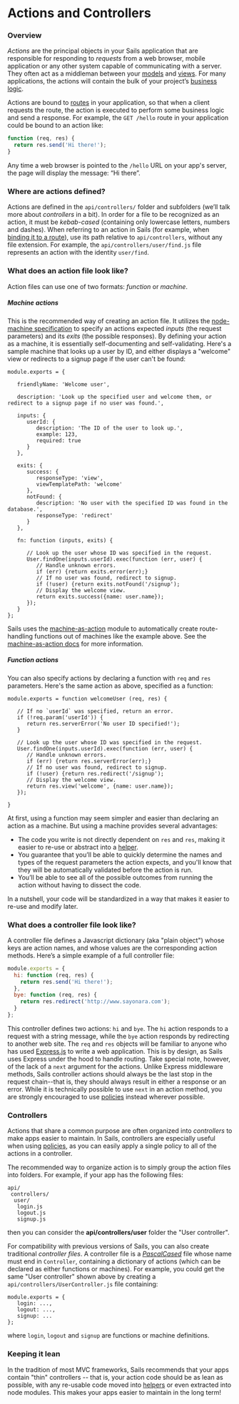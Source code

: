 # Actions and Controllers

### Overview

_Actions_ are the principal objects in your Sails application that are responsible for responding to *requests* from a web browser, mobile application or any other system capable of communicating with a server.  They often act as a middleman between your [models](http://sailsjs.org/documentation/concepts/ORM/Models.html) and [views](http://sailsjs.org/documentation/concepts/Views). For many applications, the actions will contain the bulk of your project&rsquo;s [business logic](http://en.wikipedia.org/wiki/Business_logic).

Actions are bound to [routes](http://sailsjs.org/documentation/concepts/Routes) in your application, so that when a client requests the route, the action is executed to perform some business logic and send a response.  For example, the `GET /hello` route in your application could be bound to an action like:

```javascript
function (req, res) {
  return res.send('Hi there!');
}
```

Any time a web browser is pointed to the `/hello` URL on your app's server, the page will display the message: &ldquo;Hi there&rdquo;.

### Where are actions defined?
Actions are defined in the `api/controllers/` folder and subfolders (we&rsquo;ll talk more about _controllers_ in a bit). In order for a file to be recognized as an action, it must be _kebab-cased_ (containing only lowercase letters, numbers and dashes).  When referring to an action in Sails (for example, when [binding it to a route](http://sailsjs.com/documentation/concepts/routes/custom-routes#?action-target-syntax)), use its path relative to `api/controllers`, without any file extension.  For example, the `api/controllers/user/find.js` file represents an action with the identity `user/find`.

### What does an action file look like?

Action files can use one of two formats: _function_ or _machine_.

##### Machine actions
This is the recommended way of creating an action file.  It utilizes the [node-machine specification](http://node-machine.org) to specify an actions expected _inputs_ (the request parameters) and its _exits_ (the possible responses).  By defining your action as a machine, it is essentially self-documenting and self-validating.  Here's a sample machine that looks up a user by ID, and either displays a "welcome" view or redirects to a signup page if the user can't be found:

```
module.exports = {

   friendlyName: 'Welcome user',

   description: 'Look up the specified user and welcome them, or redirect to a signup page if no user was found.',

   inputs: {
      userId: {
         description: 'The ID of the user to look up.',
         example: 123,
         required: true
      }
   },

   exits: {
      success: {
         responseType: 'view',
         viewTemplatePath: 'welcome'
      },
      notFound: {
         description: 'No user with the specified ID was found in the database.',
         responseType: 'redirect'
      }
   },

   fn: function (inputs, exits) {

      // Look up the user whose ID was specified in the request.
      User.findOne(inputs.userId).exec(function (err, user) {
         // Handle unknown errors.
         if (err) {return exits.error(err);}
         // If no user was found, redirect to signup.
         if (!user) {return exits.notFound('/signup');
         // Display the welcome view.
         return exits.success({name: user.name});
      });
   }
};
```

Sails uses the [machine-as-action](https://github.com/treelinehq/machine-as-action) module to automatically create route-handling functions out of machines like the example above.  See the [machine-as-action docs](https://github.com/treelinehq/machine-as-action#customizing-the-response) for more information.

##### Function actions

You can also specify actions by declaring a function with `req` and `res` parameters.  Here's the same action as above, specified as a function:

```
module.exports = function welcomeUser (req, res) {

   // If no `userId` was specified, return an error.
   if (!req.param('userId')) {
      return res.serverError('No user ID specified!');
   }

   // Look up the user whose ID was specified in the request.
   User.findOne(inputs.userId).exec(function (err, user) {
      // Handle unknown errors.
      if (err) {return res.serverError(err);}
      // If no user was found, redirect to signup.
      if (!user) {return res.redirect('/signup');
      // Display the welcome view.
      return res.view('welcome', {name: user.name});
   });

}
```

At first, using a function may seem simpler and easier than declaring an action as a machine.  But using a machine provides several advantages:

 * The code you write is not directly dependent on `res` and `res`, making it easier to re-use or abstract into a [helper](http://sailsjs.com/documentation/concepts/helpers).
 * You guarantee that you&rsquo;ll be able to quickly determine the names and types of the request parameters the action expects, and you'll know that they will be automatically validated before the action is run.
 * You&rsquo;ll be able to see all of the possible outcomes from running the action without having to dissect the code.

In a nutshell, your code will be standardized in a way that makes it easier to re-use and modify later.



### What does a controller file look like?
A controller file defines a Javascript dictionary (aka "plain object") whose keys are action names, and whose values are the corresponding action methods.  Here&rsquo;s a simple example of a full controller file:

```javascript
module.exports = {
  hi: function (req, res) {
    return res.send('Hi there!');
  },
  bye: function (req, res) {
    return res.redirect('http://www.sayonara.com');
  }
};
```

This controller defines two actions: `hi` and `bye`.  The `hi` action responds to a request with a string message, while the `bye` action responds by redirecting to another web site.  The `req` and `res` objects will be familiar to anyone who has used [Express.js](https://github.com/expressjs) to write a web application.  This is by design, as Sails uses Express under the hood to handle routing.  Take special note, however, of the lack of a `next` argument for the actions.  Unlike Express  middleware methods, Sails controller actions should always be the last stop in the request chain--that is, they should always result in either a response or an error.  While it is technically possible to use `next` in an action method, you are strongly encouraged to use [policies](http://sailsjs.org/documentation/concepts/Policies) instead wherever possible.

### Controllers

Actions that share a common purpose are often organized into _controllers_ to make apps easier to maintain.  In Sails, controllers are especially useful when using [policies](http://next.sailsjs.org/documentation/concepts/policies), as you can easily apply a single policy to all of the actions in a controller.

The recommended way to organize action is to simply group the action files into folders.  For example, if your app has the following files:

```
api/
 controllers/
  user/
   login.js
   logout.js
   signup.js
```

then you can consider the **api/controllers/user** folder the "User controller".

For compatibility with previous versions of Sails, you can also create traditional _controller files_.  A controller file is a [_PascalCased_](https://en.wikipedia.org/wiki/PascalCase) file whose name must end in `Controller`, containing a dictionary of actions (which can be declared as either functions or machines).  For example, you could get the same "User controller" shown above by creating a `api/controllers/UserController.js` file containing:

```
module.exports = {
   login: ...,
   logout: ...,
   signup: ...
};
```

where `login`, `logout` and `signup` are functions or machine definitions.

### Keeping it lean

In the tradition of most MVC frameworks, Sails recommends that your apps contain "thin" controllers -- that is, your action code should be as lean as possible, with any re-usable code moved into [helpers](http://sailsjs.com/documentation/concepts/helpers) or even extracted into node modules.  This makes your apps easier to maintain in the long term!

<docmeta name="displayName" value="Actions and Controllers">
